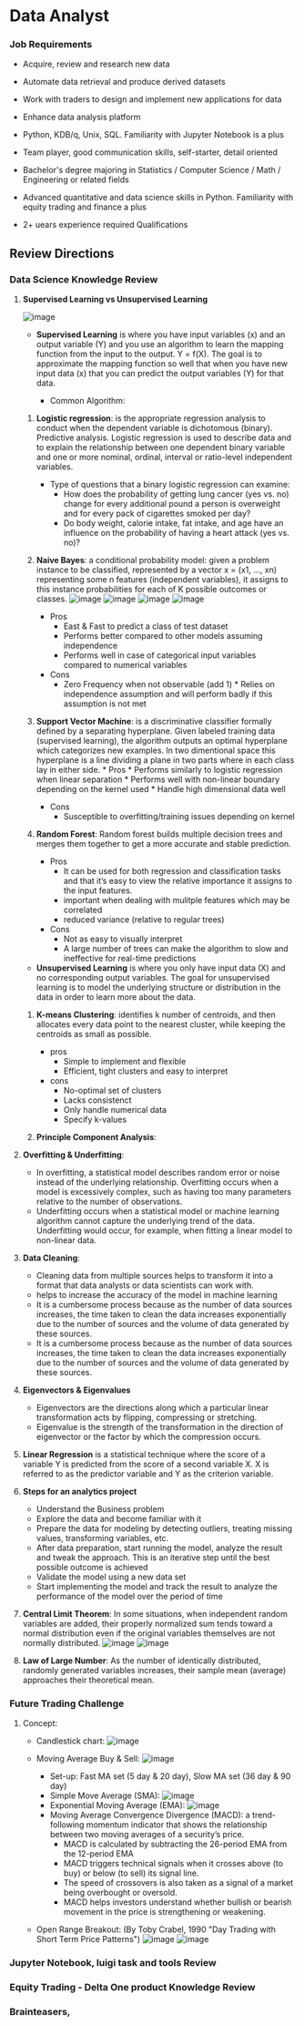 # Data Analyst 

### Job Requirements
- Acquire, review and research new data
- Automate data retrieval and produce derived datasets
- Work with traders to design and implement new applications for data
- Enhance data analysis platform

- Python, KDB/q, Unix, SQL. Familiarity with Jupyter Notebook is a plus
- Team player, good communication skills, self-starter, detail oriented
- Bachelor's degree majoring in Statistics / Computer Science / Math / Engineering or related fields
- Advanced quantitative and data science skills in Python. Familiarity with equity trading and finance a plus
- 2+ uears experience required Qualifications

## Review Directions

### Data Science Knowledge Review

1. **Supervised Learning vs Unsupervised Learning**

    ![image](https://user-images.githubusercontent.com/26676751/53687910-076b8e00-3d09-11e9-8516-d14f8c692287.png)

    - **Supervised Learning** is where you have input variables (x) and an output variable (Y) and you use an algorithm to learn the mapping function from the input to the output.
    Y = f(X). 
    The goal is to approximate the mapping function so well that when you have new input data (x) that you can predict the output variables (Y) for that data.
    
        - Common Algorithm:
	
	1. **Logistic regression**: is the appropriate regression analysis to conduct when the dependent variable is dichotomous (binary). Predictive analysis. Logistic regression is used to describe data and to explain the relationship between one dependent binary variable and one or more nominal, ordinal, interval or ratio-level independent variables.
		- Type of questions that a binary logistic regression can examine:
			- How does the probability of getting lung cancer (yes vs. no) change for every additional pound a person is overweight and for every pack of cigarettes smoked per day?
			- Do body weight, calorie intake, fat intake, and age have an influence on the probability of having a heart attack (yes vs. no)?
		    
	2. **Naive Bayes**: a conditional probability model: given a problem instance to be classified, represented by a vector x = (x1, …, xn) representing some n features (independent variables), it assigns to this instance probabilities for each of K possible outcomes or classes. 
		![image](https://user-images.githubusercontent.com/26676751/53700513-2b8aa600-3dc1-11e9-9a4b-11e0c4747724.png)
                ![image](https://user-images.githubusercontent.com/26676751/53700516-40673980-3dc1-11e9-89a5-39654961093e.png)
                ![image](https://user-images.githubusercontent.com/26676751/53700568-d13e1500-3dc1-11e9-887b-400bb3676d24.png)
                ![image](https://user-images.githubusercontent.com/26676751/53700612-1d895500-3dc2-11e9-80eb-ae15e3178dd2.png)
		* Pros
			* East & Fast to predict a class of test dataset
			* Performs better compared to other models assuming independence
			* Performs well in case of categorical input variables compared to numerical variables
		* Cons
			* Zero Frequency when not observable (add 1)
		            * Relies on independence assumption and will perform badly if this assumption is not met
                    
	3. **Support Vector Machine**: is a discriminative classifier formally defined by a separating hyperplane. Given labeled training data (supervised learning), the algorithm outputs an optimal hyperplane which categorizes new examples. In two dimentional space this hyperplane is a line dividing a plane in two parts where in each class lay in either side.
	    	* Pros
			* Performs similarly to logistic regression when linear separation
			* Performs well with non-linear boundary depending on the kernel used
			* Handle high dimensional data well
		* Cons
			* Susceptible to overfitting/training issues depending on kernel
			
	4. **Random Forest**: Random forest builds multiple decision trees and merges them together to get a more accurate and stable prediction.
	
		* Pros
			* It can be used for both regression and classification tasks and that it’s easy to view the relative importance it assigns to the input features.
			* important when dealing with mulitple features which may be correlated
			* reduced variance (relative to regular trees)
		* Cons
			* Not as easy to visually interpret
			* A large number of trees can make the algorithm to slow and ineffective for real-time predictions
	
	
    - **Unsupervised Learning** is where you only have input data (X) and no corresponding output variables.
    The goal for unsupervised learning is to model the underlying structure or distribution in the data in order to learn more about the data.
    
	1. **K-means Clustering**: identifies k number of centroids, and then allocates every data point to the nearest cluster, while keeping the centroids as small as possible.
		* pros
			* Simple to implement and flexible
			* Efficient, tight clusters and easy to interpret
		* cons
			* No-optimal set of clusters
			* Lacks consistenct
			* Only handle numerical data
			* Specify k-values
			
	2. **Principle Component Analysis**: 
			
2. **Overfitting & Underfitting**: 
	- In overfitting, a statistical model describes random error or noise instead of the underlying relationship. Overfitting occurs when a model is excessively complex, such as having too many parameters relative to the number of observations. 
	- Underfitting occurs when a statistical model or machine learning algorithm cannot capture the underlying trend of the data. Underfitting would occur, for example, when fitting a linear model to non-linear data.
	
3. **Data Cleaning**:
	- Cleaning data from multiple sources helps to transform it into a format that data analysts or data scientists can work with.
	- helps to increase the accuracy of the model in machine learning
	- It is a cumbersome process because as the number of data sources increases, the time taken to clean the data increases exponentially due to the number of sources and the volume of data generated by these sources.
	- It is a cumbersome process because as the number of data sources increases, the time taken to clean the data increases exponentially due to the number of sources and the volume of data generated by these sources.

4. **Eigenvectors & Eigenvalues**
	- Eigenvectors are the directions along which a particular linear transformation acts by flipping, compressing or stretching.
	- Eigenvalue is the strength of the transformation in the direction of eigenvector or the factor by which the compression occurs.

5. **Linear Regression** is a statistical technique where the score of a variable Y is predicted from the score of a second variable X. X is referred to as the predictor variable and Y as the criterion variable.

6. **Steps for an analytics project**
	- Understand the Business problem
	- Explore the data and become familiar with it
	- Prepare the data for modeling by detecting outliers, treating missing values, transforming variables, etc.
	- After data preparation, start running the model, analyze the result and tweak the approach. This is an iterative step until the best possible outcome is achieved
	- Validate the model using a new data set
	- Start implementing the model and track the result to analyze the performance of the model over the period of time
	
7. **Central Limit Theorem**: In some situations, when independent random variables are added, their properly normalized sum tends toward a normal distribution even if the original variables themselves are not normally distributed.
	![image](https://user-images.githubusercontent.com/26676751/53706774-eb93e500-3df9-11e9-829b-bdfbc6401d29.png)
	![image](https://user-images.githubusercontent.com/26676751/53706539-e2564880-3df8-11e9-8881-1378b013cce1.png)

8. **Law of Large Number**: As the number of identically distributed, randomly generated variables increases, their sample mean (average) approaches their theoretical mean.


### Future Trading Challenge

1. Concept:

	- Candlestick chart: 
	![image](https://user-images.githubusercontent.com/26676751/53826939-cf05c300-3f47-11e9-90e5-b0f811940319.png)
	
	- Moving Average Buy & Sell:
	![image](https://user-images.githubusercontent.com/26676751/53827938-44729300-3f4a-11e9-9733-7ff36cf7b068.png)
		- Set-up: Fast MA set (5 day & 20 day), Slow MA set (36 day & 90 day)
		- Simple Move Average (SMA): 
			![image](https://user-images.githubusercontent.com/26676751/53831624-3d9c4e00-3f53-11e9-8cc4-c93ed3ed2890.png)
		- Exponential Moving Average (EMA): 
			![image](https://user-images.githubusercontent.com/26676751/53831697-67ee0b80-3f53-11e9-8a94-da6eeb3f5335.png)
		- Moving Average Convergence Divergence (MACD): a trend-following momentum indicator that shows the relationship between two moving averages of a security’s price. 
			- MACD is calculated by subtracting the 26-period EMA from the 12-period EMA
			- MACD triggers technical signals when it crosses above (to buy) or below (to sell) its signal line.
			- The speed of crossovers is also taken as a signal of a market being overbought or oversold.
			- MACD helps investors understand whether bullish or bearish movement in the price is strengthening or weakening.
		
	- Open Range Breakout: (By Toby Crabel, 1990 "Day Trading with Short Term Price Patterns")
		![image](https://user-images.githubusercontent.com/26676751/53831842-c74c1b80-3f53-11e9-84b9-a157ee519471.png)
		![image](https://user-images.githubusercontent.com/26676751/53831933-fd899b00-3f53-11e9-9514-dc61b0964fff.png)
	
	

### Jupyter Notebook, luigi task and tools Review


### Equity Trading - Delta One product Knowledge Review


### Brainteasers, 
